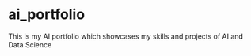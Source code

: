 # ai_portfolio
This is my AI  portfolio which showcases my skills and projects of AI and Data Science
